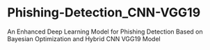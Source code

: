 # Phishing-Detection_CNN-VGG19
An Enhanced Deep Learning Model for Phishing Detection Based on Bayesian Optimization and Hybrid CNN VGG19 Model
